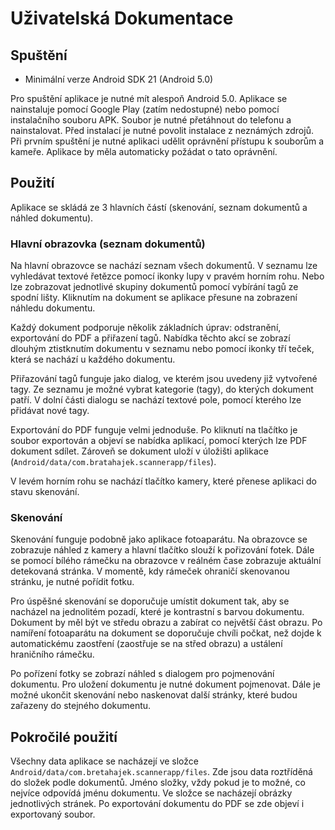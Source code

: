 # Uživatelská Dokumentace
## Spuštění
- Minimální verze Android SDK 21 (Android 5.0)

Pro spuštění aplikace je nutné mít alespoň Android 5.0. Aplikace se nainstaluje pomocí Google Play (zatím nedostupné) nebo pomocí instalačního souboru APK. Soubor je nutné přetáhnout do telefonu a nainstalovat. Před instalací je nutné povolit instalace z neznámých zdrojů. Při prvním spuštění je nutné aplikaci udělit oprávnění přístupu k souborům a kameře. Aplikace by měla automaticky požádat o tato oprávnění.

## Použití
Aplikace se skládá ze 3 hlavních částí (skenování, seznam dokumentů a náhled dokumentu).

### Hlavní obrazovka (seznam dokumentů)
Na hlavní obrazovce se nachází seznam všech dokumentů. V seznamu lze vyhledávat textové řetězce pomocí ikonky lupy v pravém horním rohu. Nebo lze zobrazovat jednotlivé skupiny dokumentů pomocí vybírání tagů ze spodní lišty. Kliknutím na dokument se aplikace přesune na zobrazení náhledu dokumentu.

Každý dokument podporuje několik základních úprav: odstranění, exportování do PDF a přiřazení tagů. Nabídka těchto akcí se zobrazí dlouhým ztistknutím dokumentu v seznamu nebo pomocí ikonky tří teček, která se nachází u každého dokumentu.

Přiřazování tagů funguje jako dialog, ve kterém jsou uvedeny již vytvořené tagy. Ze seznamu je možné vybrat kategorie (tagy), do kterých dokument patří. V dolní části dialogu se nachází textové pole, pomocí kterého lze přidávat nové tagy.

Exportování do PDF funguje velmi jednoduše. Po kliknutí na tlačítko je soubor exportován a objeví se nabídka aplikací, pomocí kterých lze PDF dokument sdílet. Zároveň se dokument uloží v úložišti aplikace (`Android/data/com.bratahajek.scannerapp/files`).

V levém horním rohu se nachází tlačítko kamery, které přenese aplikaci do stavu skenování.

### Skenování
Skenování funguje podobně jako aplikace fotoaparátu. Na obrazovce se zobrazuje náhled z kamery a hlavní tlačítko slouží k pořizování fotek. Dále se pomocí bílého rámečku na obrazovce v reálném čase zobrazuje aktuální detekovaná stránka. V momentě, kdy rámeček ohraničí skenovanou stránku, je nutné pořídit fotku.

Pro úspěšné skenování se doporučuje umístit dokument tak, aby se nacházel na jednolitém pozadí, které je kontrastní s barvou dokumentu. Dokument by měl být ve středu obrazu a zabírat co největší část obrazu. Po namíření fotoaparátu na dokument se doporučuje chvíli počkat, než dojde k automatickému zaostření (zaostřuje se na střed obrazu) a ustálení hraničního rámečku.

Po pořízení fotky se zobrazí náhled s dialogem pro pojmenování dokumentu. Pro uložení dokumentu je nutné dokument pojmenovat. Dále je možné ukončit skenování nebo naskenovat další stránky, které budou zařazeny do stejného dokumentu.

## Pokročilé použití
Všechny data aplikace se nacházejí ve složce `Android/data/com.bretahajek.scannerapp/files`. Zde jsou data roztříděná do složek podle dokumentů. Jméno složky, vždy pokud je to možné, co nejvíce odpovídá jménu dokumentu. Ve složce se nacházejí obrázky jednotlivých stránek. Po exportování dokumentu do PDF se zde objeví i exportovaný soubor.
